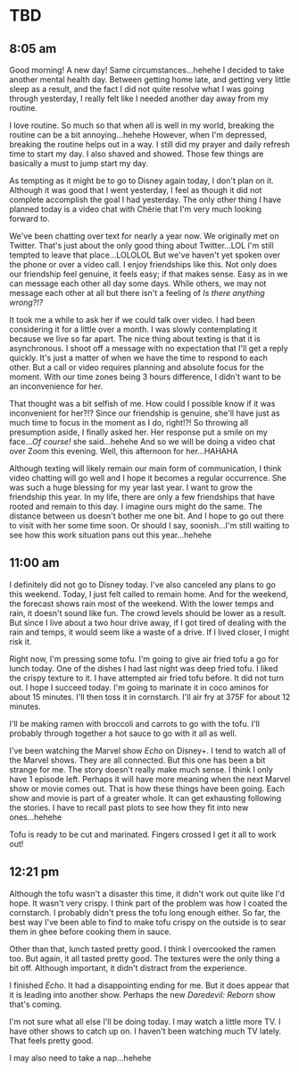# TBD

## 8:05 am

Good morning! A new day! Same circumstances...hehehe I decided to take another mental health day. Between getting home late, and getting very little sleep as a result, and the fact I did not quite resolve what I was going through yesterday, I really felt like I needed another day away from my routine.

I love routine. So much so that when all is well in my world, breaking the routine can be a bit annoying...hehehe However, when I'm depressed, breaking the routine helps out in a way. I still did my prayer and daily refresh time to start my day. I also shaved and showed. Those few things are basically a must to jump start my day.

As tempting as it might be to go to Disney again today, I don't plan on it. Although it was good that I went yesterday, I feel as though it did not complete accomplish the goal I had yesterday. The only other thing I have planned today is a video chat with Chérie that I'm very much looking forward to.

We've been chatting over text for nearly a year now. We originally met on Twitter. That's just about the only good thing about Twitter...LOL I'm still tempted to leave that place...LOLOLOL But we've haven't yet spoken over the phone or over a video call. I enjoy friendships like this. Not only does our friendship feel genuine, it feels easy; if that makes sense. Easy as in we can message each other all day some days. While others, we may not message each other at all but there isn't a feeling of *Is there anything wrong?!?*

It took me a while to ask her if we could talk over video. I had been considering it for a little over a month. I was slowly contemplating it because we live so far apart. The nice thing about texting is that it is asynchronous. I shoot off a message with no expectation that I'll get a reply quickly. It's just a matter of when we have the time to respond to each other. But a call or video requires planning and absolute focus for the moment. With our time zones being 3 hours difference, I didn't want to be an inconvenience for her.

That thought was a bit selfish of me. How could I possible know if it was inconvenient for her?!? Since our friendship is genuine, she'll have just as much time to focus in the moment as I do, right!?! So throwing all presumption aside, I finally asked her. Her response put a smile on my face...*Of course!* she said...hehehe And so we will be doing a video chat over Zoom this evening. Well, this afternoon for her...HAHAHA

Although texting will likely remain our main form of communication, I think video chatting will go well and I hope it becomes a regular occurrence. She was such a huge blessing for my year last year. I want to grow the friendship this year. In my life, there are only a few friendships that have rooted and remain to this day. I imagine ours might do the same. The distance between us doesn't bother me one bit. And I hope to go out there to visit with her some time soon. Or should I say, soonish...I'm still waiting to see how this work situation pans out this year...hehehe

## 11:00 am

I definitely did not go to Disney today. I've also canceled any plans to go this weekend. Today, I just felt called to remain home. And for the weekend, the forecast shows rain most of the weekend. With the lower temps and rain, it doesn't sound like fun. The crowd levels should be lower as a result. But since I live about a two hour drive away, if I got tired of dealing with the rain and temps, it would seem like a waste of a drive. If I lived closer, I might risk it.

Right now, I'm pressing some tofu. I'm going to give air fried tofu a go for lunch today. One of the dishes I had last night was deep fried tofu. I liked the crispy texture to it. I have attempted air fried tofu before. It did not turn out. I hope I succeed today. I'm going to marinate it in coco aminos for about 15 minutes. I'll then toss it in cornstarch. I'll air fry at 375F for about 12 minutes.

I'll be making ramen with broccoli and carrots to go with the tofu. I'll probably through together a hot sauce to go with it all as well.

I've been watching the Marvel show *Echo* on Disney+. I tend to watch all of the Marvel shows. They are all connected. But this one has been a bit strange for me. The story doesn't really make much sense. I think I only have 1 episode left. Perhaps it will have more meaning when the next Marvel show or movie comes out. That is how these things have been going. Each show and movie is part of a greater whole. It can get exhausting following the stories. I have to recall past plots to see how they fit into new ones...hehehe

Tofu is ready to be cut and marinated. Fingers crossed I get it all to work out!

## 12:21 pm

Although the tofu wasn't a disaster this time, it didn't work out quite like I'd hope. It wasn't very crispy. I think part of the problem was how I coated the cornstarch. I probably didn't press the tofu long enough either. So far, the best way I've been able to find to make tofu crispy on the outside is to sear them in ghee before cooking them in sauce.

Other than that, lunch tasted pretty good. I think I overcooked the ramen too. But again, it all tasted pretty good. The textures were the only thing a bit off. Although important, it didn't distract from the experience.

I finished *Echo*. It had a disappointing ending for me. But it does appear that it is leading into another show. Perhaps the new *Daredevil: Reborn* show that's coming.

I'm not sure what all else I'll be doing today. I may watch a little more TV. I have other shows to catch up on. I haven't been watching much TV lately. That feels pretty good.

I may also need to take a nap...hehehe

